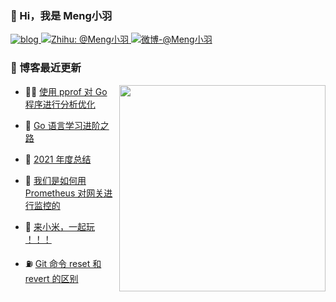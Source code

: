 ### 🤠 Hi，我是 Meng小羽 

<p>
    <a href="https://www.debuginn.cn" target="_blank" rel="noopener">
        <img src="https://img.shields.io/badge/-https://debuginn.cn-0e83cd?style=for-the-badge&logo=Blogger&logoColor=fff" alt="blog">
    </a>
    <a href="https://www.zhihu.com/people/debuginn" target="_blank" rel="noopener">
        <img src="https://img.shields.io/badge/dynamic/json?label=%E7%9F%A5%E4%B9%8E%E5%85%B3%E6%B3%A8&amp;query=%24.data.totalSubs&amp;&amp;url=https%3A%2F%2Fapi.spencerwoo.com%2Fsubstats%2F%3Fsource%3Dzhihu%26queryKey%3Ddebuginn&amp;style=for-the-badge&amp;labelColor=%230767C8&amp;color=%23343A40&amp;logo=zhihu&amp;longCache=true" alt="Zhihu: @Meng小羽">
    </a>
    <a href="https://weibo.com/debuginn" target="_blank" rel="noopener">
        <img src="https://img.shields.io/badge/dynamic/json?label=%E5%BE%AE%E5%8D%9A%E5%85%B3%E6%B3%A8&amp;query=%24.data.totalSubs&amp;&amp;url=https%3A%2F%2Fapi.spencerwoo.com%2Fsubstats%2F%3Fsource%3Dweibo%26queryKey%3D7096209693&amp;style=for-the-badge&amp;labelColor=e71f19&amp;color=040000&amp;logo=sina-weibo&amp;longCache=true" alt="微博-@Meng小羽">
    </a>
</p>

### 📝 博客最近更新

<a href="#">
    <img
    align='right'
    width="330"
    src="https://github-readme-stats.vercel.app/api?username=debuginn&show_icons=true&&theme=radical&layout=compact"
    />
</a>

<!-- BLOG-POST-LIST:START -->
- 👨‍🏫 [使用 pprof 对 Go 程序进行分析优化](https://www.debuginn.cn/7444.html) 

- 🦄 [Go 语言学习进阶之路](https://www.debuginn.cn/7402.html) 

- 💃 [2021 年度总结](https://www.debuginn.cn/7284.html) 

- 🤔 [我们是如何用 Prometheus 对网关进行监控的](https://www.debuginn.cn/7288.html) 

- 🌋 [来小米，一起玩 ！！！](https://www.debuginn.cn/7207.html) 

- ⛽️ [Git 命令 reset 和 revert 的区别](https://www.debuginn.cn/7170.html) 
<!-- BLOG-POST-LIST:END -->
